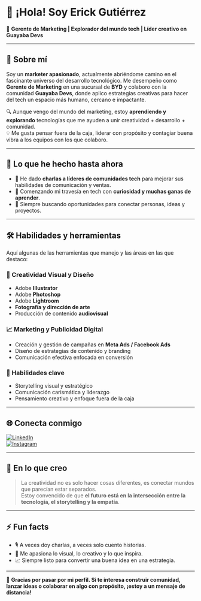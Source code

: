 # 👋 ¡Hola! Soy Erick Gutiérrez

🎯 **Gerente de Marketing | Explorador del mundo tech | Líder creativo en Guayaba Devs**

---

## 🚀 Sobre mí

Soy un **marketer apasionado**, actualmente abriéndome camino en el fascinante universo del desarrollo tecnológico. Me desempeño como **Gerente de Marketing** en una sucursal de **BYD** y colaboro con la comunidad **Guayaba Devs**, donde aplico estrategias creativas para hacer del tech un espacio más humano, cercano e impactante.

🔍 Aunque vengo del mundo del marketing, estoy **aprendiendo y explorando** tecnologías que me ayuden a unir creatividad + desarrollo + comunidad.  
💡 Me gusta pensar fuera de la caja, liderar con propósito y contagiar buena vibra a los equipos con los que colaboro.

---

## 🎤 Lo que he hecho hasta ahora

- 🧠 He dado **charlas a líderes de comunidades tech** para mejorar sus habilidades de comunicación y ventas.
- 🌱 Comenzando mi travesía en tech con **curiosidad y muchas ganas de aprender**.
- 💬 Siempre buscando oportunidades para conectar personas, ideas y proyectos.

---

## 🛠️ Habilidades y herramientas

Aquí algunas de las herramientas que manejo y las áreas en las que destaco:

### 🎨 Creatividad Visual y Diseño
- Adobe **Illustrator**
- Adobe **Photoshop**
- Adobe **Lightroom**
- **Fotografía y dirección de arte**
- Producción de contenido **audiovisual**

### 📈 Marketing y Publicidad Digital
- Creación y gestión de campañas en **Meta Ads / Facebook Ads**
- Diseño de estrategias de contenido y branding
- Comunicación efectiva enfocada en conversión

### 🤝 Habilidades clave
- Storytelling visual y estratégico
- Comunicación carismática y liderazgo
- Pensamiento creativo y enfoque fuera de la caja

---

## 🌐 Conecta conmigo

[![LinkedIn](https://img.shields.io/badge/LinkedIn-Erick%20Gutierrez-blue?style=for-the-badge&logo=linkedin)](https://www.linkedin.com/in/erick-gutierrez)  
[![Instagram](https://img.shields.io/badge/Instagram-@miker_xn-E4405F?style=for-the-badge&logo=instagram&logoColor=white)](https://www.instagram.com/miker_xn)

---

## 🎯 En lo que creo

> La creatividad no es solo hacer cosas diferentes, es conectar mundos que parecían estar separados.  
> Estoy convencido de que **el futuro está en la intersección entre la tecnología, el storytelling y la empatía**.

---

## ⚡ Fun facts

- 🎙️ A veces doy charlas, a veces solo cuento historias.
- 🎨 Me apasiona lo visual, lo creativo y lo que inspira.
- 📈 Siempre listo para convertir una buena idea en una estrategia.

---

🙌 **Gracias por pasar por mi perfil. Si te interesa construir comunidad, lanzar ideas o colaborar en algo con propósito, ¡estoy a un mensaje de distancia!**

